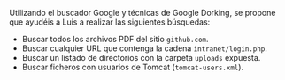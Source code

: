 Utilizando el buscador Google y técnicas de Google Dorking, se propone que ayudéis a Luis a realizar las siguientes búsquedas:

- Buscar todos los archivos PDF del sitio `github.com`.
- Buscar cualquier URL que contenga la cadena `intranet/login.php`.
- Buscar un listado de directorios con la carpeta `uploads` expuesta.
- Buscar ficheros con usuarios de Tomcat (`tomcat-users.xml`).

